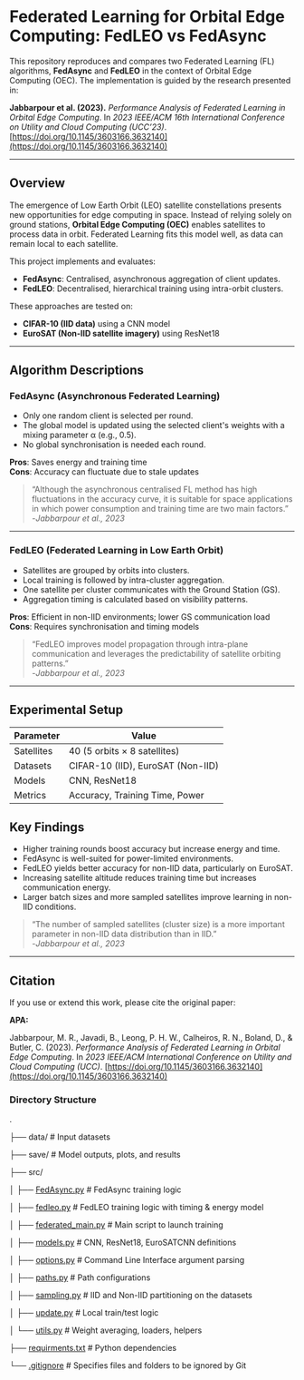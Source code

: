# Federated Learning for Orbital Edge Computing: FedLEO vs FedAsync

This repository reproduces and compares two Federated Learning (FL) algorithms, **FedAsync** and **FedLEO** in the context of Orbital Edge Computing (OEC). The implementation is guided by the research presented in:

**Jabbarpour et al. (2023).** *Performance Analysis of Federated Learning in Orbital Edge Computing*. In *2023 IEEE/ACM 16th International Conference on Utility and Cloud Computing (UCC’23)*. [https://doi.org/10.1145/3603166.3632140](https://doi.org/10.1145/3603166.3632140)

---

## Overview

The emergence of Low Earth Orbit (LEO) satellite constellations presents new opportunities for edge computing in space. Instead of relying solely on ground stations, **Orbital Edge Computing (OEC)** enables satellites to process data in orbit. Federated Learning fits this model well, as data can remain local to each satellite.

This project implements and evaluates:

- **FedAsync**: Centralised, asynchronous aggregation of client updates.
- **FedLEO**: Decentralised, hierarchical training using intra-orbit clusters.

These approaches are tested on:

- **CIFAR-10 (IID data)** using a CNN model
- **EuroSAT (Non-IID satellite imagery)** using ResNet18

---

## Algorithm Descriptions

### FedAsync (Asynchronous Federated Learning)

- Only one random client is selected per round.
- The global model is updated using the selected client's weights with a mixing parameter α (e.g., 0.5).
- No global synchronisation is needed each round.

**Pros**: Saves energy and training time  
**Cons**: Accuracy can fluctuate due to stale updates

> “Although the asynchronous centralised FL method has high fluctuations in the accuracy curve, it is suitable for space applications in which power consumption and training time are two main factors.”  
> -*Jabbarpour et al., 2023*

---

### FedLEO (Federated Learning in Low Earth Orbit)

- Satellites are grouped by orbits into clusters.
- Local training is followed by intra-cluster aggregation.
- One satellite per cluster communicates with the Ground Station (GS).
- Aggregation timing is calculated based on visibility patterns.

**Pros**: Efficient in non-IID environments; lower GS communication load  
**Cons**: Requires synchronisation and timing models

> “FedLEO improves model propagation through intra-plane communication and leverages the predictability of satellite orbiting patterns.”  
> -*Jabbarpour et al., 2023*

---

## Experimental Setup

| Parameter   | Value                             |
|-------------|-----------------------------------|
| Satellites  | 40 (5 orbits × 8 satellites)      |
| Datasets    | CIFAR-10 (IID), EuroSAT (Non-IID) |
| Models      | CNN, ResNet18                     |
| Metrics     | Accuracy, Training Time, Power    |

## Key Findings

- Higher training rounds boost accuracy but increase energy and time.
- FedAsync is well-suited for power-limited environments.
- FedLEO yields better accuracy for non-IID data, particularly on EuroSAT.
- Increasing satellite altitude reduces training time but increases communication energy.
- Larger batch sizes and more sampled satellites improve learning in non-IID conditions.

> “The number of sampled satellites (cluster size) is a more important parameter in non-IID data distribution than in IID.”  
> -*Jabbarpour et al., 2023*

---

## Citation

If you use or extend this work, please cite the original paper:

**APA:**

Jabbarpour, M. R., Javadi, B., Leong, P. H. W., Calheiros, R. N., Boland, D., & Butler, C. (2023). *Performance Analysis of Federated Learning in Orbital Edge Computing*. In *2023 IEEE/ACM International Conference on Utility and Cloud Computing (UCC)*. [https://doi.org/10.1145/3603166.3632140](https://doi.org/10.1145/3603166.3632140)

### Directory Structure
.

├── data/                    # Input datasets

├── save/                    # Model outputs, plots, and results

├── src/

│   ├── [FedAsync.py](src/FedAsync.py)          # FedAsync training logic

│   ├── [fedleo.py](src/fedleo.py)              # FedLEO training logic with timing & energy model

│   ├── [federated_main.py](src/federated_main.py)  # Main script to launch training

│   ├── [models.py](src/models.py)              # CNN, ResNet18, EuroSATCNN definitions

│   ├── [options.py](src/options.py)            # Command Line Interface argument parsing

│   ├── [paths.py](src/paths.py)                # Path configurations

│   ├── [sampling.py](src/sampling.py)          # IID and Non-IID partitioning on the datasets

│   ├── [update.py](src/update.py)              # Local train/test logic

│   └── [utils.py](src/utils.py)                # Weight averaging, loaders, helpers

├── [requirments.txt](requirments.txt)          # Python dependencies

└── [.gitignore](.gitignore)                    # Specifies files and folders to be ignored by Git
